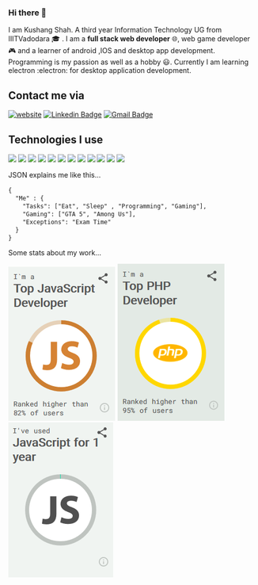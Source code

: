 ### Hi there 👋
I am Kushang Shah. A third year Information Technology UG from IIITVadodara :mortar_board: . I am a **full stack web developer** 🌐, web game developer :video_game: and a learner of android ,IOS and desktop app development. Programming is my passion as well as a hobby :smiley:. Currently I am learning electron :electron: for desktop application development. 
<!--
**Kelta-King/Kelta-King** is a ✨ _special_ ✨ repository because its `README.md` (this file) appears on your GitHub profile.
-->
## Contact me via
[![website](https://img.shields.io/badge/Website-Keltaking-2bbc8a?style=for-the-badge&logo=firefox&color=2196F3&logoColor=white)](https://keltaking.co/)
[![Linkedin Badge](https://img.shields.io/badge/-LinkedIn-blue?style=for-the-badge&logo=Linkedin&logoColor=white&link=https://in.linkedin.com/in/kushang-shah-85a250181)](https://https://in.linkedin.com/in/kushang-shah-85a250181)
[![Gmail Badge](https://img.shields.io/badge/-Gmail-c14438?style=for-the-badge&logo=Gmail&logoColor=white&link=mailto:webdeveloperkelta@gmail.com)](mailto:webdeveloperkelta@gmail.com)

## Technologies I use

![](https://img.shields.io/badge/Code-JavaScript-informational?style=for-the-badge&logo=javascript&color=yellow)
![](https://img.shields.io/badge/Code-php-informational?style=for-the-badge&logo=php&color=787CB5)
![](https://img.shields.io/badge/Code-Java-informational?style=for-the-badge&logo=java&color=red)
![](https://img.shields.io/badge/Code-NodeJS-informational?style=for-the-badge&logo=node&color=3C873A)
![](https://img.shields.io/badge/Code-npm-informational?style=for-the-badge&logo=npm&color=CC3534)
![](https://img.shields.io/badge/Code-express-informational?style=for-the-badge&logo=express&color=white)
![](https://img.shields.io/badge/Code-ReactJS-informational?style=for-the-badge&logo=react&color=61dbfb)
![](https://img.shields.io/badge/Code-CS-informational?style=for-the-badge&logo=csharp&color=8A2BE2)
![](https://img.shields.io/badge/Code-Bootstrap-563D7C?style=for-the-badge&logo=bootstrap&color=553c7b)
![](https://img.shields.io/badge/Tools-Git-informational?style=for-the-badge&logo=git&logoColor=white&color=2bbc8a)
![](https://img.shields.io/badge/Tools-Github-informational?style=for-the-badge&logo=github&logoColor=white&color=black)
![](https://img.shields.io/badge/Database-MySQL-informational?style=for-the-badge&logo=mysql&logoColor=white&color=f29111)

JSON explains me like this...
```
{
  "Me" : {
    "Tasks": ["Eat", "Sleep" , "Programming", "Gaming"],
    "Gaming": ["GTA 5", "Among Us"],
    "Exceptions": "Exam Time"
  }
}
```
Some stats about my work...

![](https://github.com/Kelta-King/Kelta-King/blob/master/JsStats.PNG)
![](https://github.com/Kelta-King/Kelta-King/blob/master/phpStat.PNG)
![](https://github.com/Kelta-King/Kelta-King/blob/master/JsStats2.PNG)
